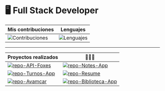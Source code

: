 # 🖥 Full Stack Developer
[repo-API-Foxes]: https://github-readme-stats.vercel.app/api/pin/?username=romeramatias&repo=project-ApiFoxes&theme=midnight-purple&hide_border=true
[repo-Notes-App]: https://github-readme-stats.vercel.app/api/pin/?username=romeramatias&repo=project-NotasApp&theme=midnight-purple&hide_border=true
[repo-Turnos-App]: https://github-readme-stats.vercel.app/api/pin/?username=romeramatias&repo=ort-1-2-pnt1-CentroDeTurnos&theme=midnight-purple&hide_border=true
[repo-Resume]: https://github-readme-stats.vercel.app/api/pin/?username=romeramatias&repo=romeramatias.github.io&theme=midnight-purple&hide_border=true
[repo-Avamcar]: https://github-readme-stats.vercel.app/api/pin/?username=romeramatias&repo=ort-2-1-project-Avamcar&theme=midnight-purple&hide_border=true
[repo-Biblioteca-App]: https://github-readme-stats.vercel.app/api/pin/?username=romeramatias&repo=project-Biblioteca-Capgemini&theme=midnight-purple&hide_border=true

[Contribuciones]: https://github-readme-stats.vercel.app/api?username=romeramatias&theme=midnight-purple&show_icons=true&hide_border=true&count_private=true&include_all_commit=true
[Lenguajes]: https://github-readme-stats.vercel.app/api/top-langs/?username=romeramatias&theme=midnight-purple&hide=&langs_count=20&layout=compact&hide_border=true

[Link-API-Foxes]: https://github.com/romeramatias/project-ApiFoxes
[Link-Notes-App]: https://github.com/romeramatias/project-NotasApp
[Link-Turnos-App]: https://github.com/romeramatias/ort-1-2-pnt1-mvc-CentroDeTurnos
[Link-Resume]: https://github.com/romeramatias/romeramatias.github.io
[Link-Avamcar]: https://github.com/romeramatias/ort-2-1-project-Avamcar
[Link-Biblioteca-App]: https://github.com/romeramatias/project-Biblioteca-Capgemini


| Mis contribuciones | Lenguajes
| ----------- | -----------
| ![Contribuciones] | ![Lenguajes]|

---

| Proyectos realizados | 👨🏼‍💻 |
| ----------- | ----------- |
| [![repo-API-Foxes]][Link-API-Foxes] | [![repo-Notes-App]][Link-Notes-APP] |  
| [![repo-Turnos-App]][Link-Turnos-App] | [![repo-Resume]][Link-Resume] |
| [![repo-Avamcar]][Link-Avamcar] | [![repo-Biblioteca-App]][Link-Biblioteca-App] |





